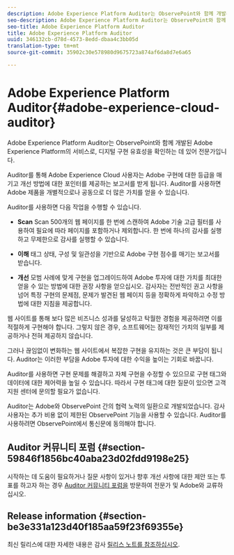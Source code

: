```yaml
---
description: Adobe Experience Platform Auditor는 ObservePoint와 함께 개발된 Adobe Experience Platform의 서비스로, 디지털 구현 유효성을 확인하는 데 있어 전문가입니다.
seo-description: Adobe Experience Platform Auditor는 ObservePoint와 함께 개발된 Adobe Experience Platform의 서비스로, 디지털 구현 유효성을 확인하는 데 있어 전문가입니다.
seo-title: Adobe Experience Platform Auditor
title: Adobe Experience Platform Auditor
uuid: 346132cb-d78d-4573-8edd-dbaa4c3bb05d
translation-type: tm+mt
source-git-commit: 35902c30e578980d9675723a874af6da8d7e6a65

---
```



# Adobe Experience Platform Auditor{#adobe-experience-cloud-auditor}

Adobe Experience Platform Auditor는 ObservePoint와 함께 개발된 Adobe Experience Platform의 서비스로, 디지털 구현 유효성을 확인하는 데 있어 전문가입니다.

Auditor를 통해 Adobe Experience Cloud 사용자는 Adobe 구현에 대한 등급을 매기고 개선 방법에 대한 포인터를 제공하는 보고서를 받게 됩니다. Auditor를 사용하면 Adobe 제품을 개별적으로나 공동으로 더 많은 가치를 얻을 수 있습니다.

Auditor를 사용하면 다음 작업을 수행할 수 있습니다.

* **Scan** Scan 500개의 웹 페이지를 한 번에 스캔하여 Adobe 기술 고급 필터를 사용하여 필요에 따라 페이지를 포함하거나 제외합니다. 한 번에 하나의 감사를 실행하고 무제한으로 감사를 실행할 수 있습니다.

* **이해** 태그 상태, 구성 및 일관성을 기반으로 Adobe 구현 점수를 매기는 보고서를 받습니다.

* **개선** 모범 사례에 맞게 구현을 업그레이드하여 Adobe 투자에 대한 가치를 최대한 얻을 수 있는 방법에 대한 권장 사항을 얻으십시오. 감사자는 전반적인 권고 사항을 넘어 특정 구현의 문제점, 문제가 발견된 웹 페이지 등을 정확하게 파악하고 수정 방법에 대한 지침을 제공합니다.

웹 사이트를 통해 보다 많은 비즈니스 성과를 달성하고 탁월한 경험을 제공하려면 이를 적절하게 구현해야 합니다. 그렇지 않은 경우, 소프트웨어는 잠재적인 가치의 일부를 제공하거나 전혀 제공하지 않습니다.

그러나 끊임없이 변화하는 웹 사이트에서 복잡한 구현을 유지하는 것은 큰 부담이 됩니다. Auditor는 이러한 부담을 Adobe 투자에 대한 수익을 높이는 기회로 바꿉니다.

Auditor를 사용하면 구현 문제를 해결하고 자체 구현을 수정할 수 있으므로 구현 태그와 데이터에 대한 제어력을 높일 수 있습니다. 따라서 구현 태그에 대한 질문이 있으면 고객 지원 센터에 문의할 필요가 없습니다.

Auditor는 Adobe와 ObservePoint 간의 협력 노력의 일환으로 개발되었습니다. 감사 사용자는 추가 비용 없이 제한된 ObservePoint 기능을 사용할 수 있습니다. Auditor를 사용하려면 ObservePoint에서 통신문에 동의해야 합니다.

## Auditor 커뮤니티 포럼 {#section-59846f1856bc40aba23d02fdd9198e25}

시작하는 데 도움이 필요하거나 질문 사항이 있거나 향후 개선 사항에 대한 제안 또는 투표를 하고자 하는 경우 [Auditor 커뮤니티 포럼을](https://forums.adobe.com/community/experience-cloud/platform/core-services/activation-service/auditor) 방문하여 전문가 및 Adobe와 교류하십시오.

## Release information {#section-be3e331a123d40f185aa59f23f69355e}

최신 릴리스에 대한 자세한 내용은 감사 [릴리스 노트를 참조하십시오](release-notes.md#topic-8fa9e41bc3a54240b1873cebe36b75b1).
